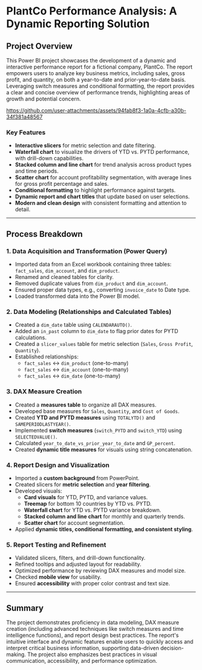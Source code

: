 # PlantCo Performance Analysis: A Dynamic Reporting Solution

## Project Overview
This Power BI project showcases the development of a dynamic and interactive performance report for a fictional company, PlantCo. The report empowers users to analyze key business metrics, including sales, gross profit, and quantity, on both a year-to-date and prior-year-to-date basis. Leveraging switch measures and conditional formatting, the report provides a clear and concise overview of performance trends, highlighting areas of growth and potential concern.

https://github.com/user-attachments/assets/94fab8f3-1a0a-4cfb-a30b-34f381a48567

### Key Features
- **Interactive slicers** for metric selection and date filtering.
- **Waterfall chart** to visualize the drivers of YTD vs. PYTD performance, with drill-down capabilities.
- **Stacked column and line chart** for trend analysis across product types and time periods.
- **Scatter chart** for account profitability segmentation, with average lines for gross profit percentage and sales.
- **Conditional formatting** to highlight performance against targets.
- **Dynamic report and chart titles** that update based on user selections.
- **Modern and clean design** with consistent formatting and attention to detail.

---

## Process Breakdown

### 1. Data Acquisition and Transformation (Power Query)
- Imported data from an Excel workbook containing three tables: `fact_sales`, `dim_account`, and `dim_product`.
- Renamed and cleaned tables for clarity.
- Removed duplicate values from `dim_product` and `dim_account`.
- Ensured proper data types, e.g., converting `invoice_date` to Date type.
- Loaded transformed data into the Power BI model.

### 2. Data Modeling (Relationships and Calculated Tables)
- Created a `dim_date` table using `CALENDARAUTO()`.
- Added an `in_past` column to `dim_date` to flag prior dates for PYTD calculations.
- Created a `slicer_values` table for metric selection (`Sales`, `Gross Profit`, `Quantity`).
- Established relationships:
  - `fact_sales` ↔ `dim_product` (one-to-many)
  - `fact_sales` ↔ `dim_account` (one-to-many)
  - `fact_sales` ↔ `dim_date` (one-to-many)

### 3. DAX Measure Creation
- Created a **measures table** to organize all DAX measures.
- Developed base measures for `Sales`, `Quantity`, and `Cost of Goods`.
- Created **YTD and PYTD measures** using `TOTALYTD()` and `SAMEPERIODLASTYEAR()`.
- Implemented **switch measures** (`switch_PYTD` and `switch_YTD`) using `SELECTEDVALUE()`.
- Calculated `year_to_date_vs_prior_year_to_date` and `GP_percent`.
- Created **dynamic title measures** for visuals using string concatenation.

### 4. Report Design and Visualization
- Imported a **custom background** from PowerPoint.
- Created slicers for **metric selection** and **year filtering**.
- Developed visuals:
  - **Card visuals** for YTD, PYTD, and variance values.
  - **Treemap** for bottom 10 countries by YTD vs. PYTD.
  - **Waterfall chart** for YTD vs. PYTD variance breakdown.
  - **Stacked column and line chart** for monthly and quarterly trends.
  - **Scatter chart** for account segmentation.
- Applied **dynamic titles, conditional formatting, and consistent styling**.

### 5. Report Testing and Refinement
- Validated slicers, filters, and drill-down functionality.
- Refined tooltips and adjusted layout for readability.
- Optimized performance by reviewing DAX measures and model size.
- Checked **mobile view** for usability.
- Ensured **accessibility** with proper color contrast and text size.

---

## Summary
The project demonstrates proficiency in data modeling, DAX measure creation (including advanced techniques like switch measures and time intelligence functions), and report design best practices. The report's intuitive interface and dynamic features enable users to quickly access and interpret critical business information, supporting data-driven decision-making.  The project also emphasizes best practices in visual communication, accessibility, and performance optimization.
